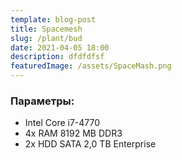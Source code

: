 ```yaml
---
template: blog-post
title: Spacemesh
slug: /plant/bud
date: 2021-04-05 18:00
description: dfdfdfsf
featuredImage: /assets/SpaceMash.png
---
```

### Параметры:
* Intel Core i7-4770
* 4x RAM 8192 MB DDR3
* 2x HDD SATA 2,0 TB Enterprise

